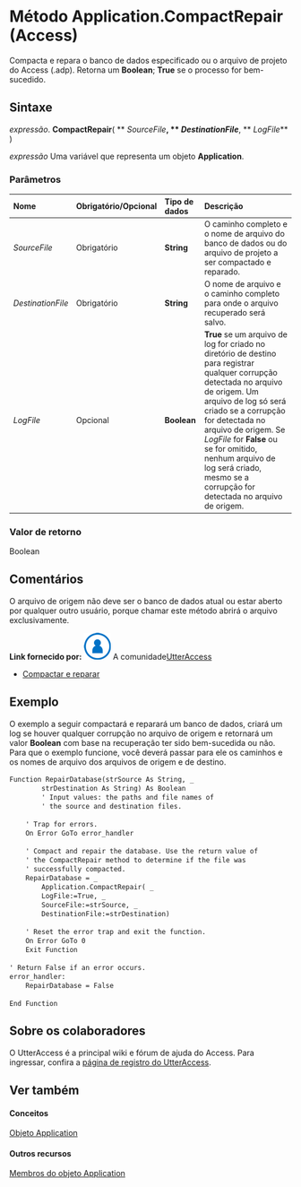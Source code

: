 
# Método Application.CompactRepair (Access)

Compacta e repara o banco de dados especificado ou o arquivo de projeto do Access (.adp). Retorna um  **Boolean**; **True** se o processo for bem-sucedido.


## Sintaxe

 _expressão_. **CompactRepair**( ** _SourceFile_**, ** _DestinationFile_**, ** _LogFile_** )

 _expressão_ Uma variável que representa um objeto **Application**.


### Parâmetros



|**Nome**|**Obrigatório/Opcional**|**Tipo de dados**|**Descrição**|
|:-----|:-----|:-----|:-----|
| _SourceFile_|Obrigatório|**String**|O caminho completo e o nome de arquivo do banco de dados ou do arquivo de projeto a ser compactado e reparado.|
| _DestinationFile_|Obrigatório|**String**|O nome de arquivo e o caminho completo para onde o arquivo recuperado será salvo.|
| _LogFile_|Opcional|**Boolean**|**True** se um arquivo de log for criado no diretório de destino para registrar qualquer corrupção detectada no arquivo de origem. Um arquivo de log só será criado se a corrupção for detectada no arquivo de origem. Se _LogFile_ for **False** ou se for omitido, nenhum arquivo de log será criado, mesmo se a corrupção for detectada no arquivo de origem.|

### Valor de retorno

Boolean


## Comentários

O arquivo de origem não deve ser o banco de dados atual ou estar aberto por qualquer outro usuário, porque chamar este método abrirá o arquivo exclusivamente.

 **Link fornecido por:**
![Ícone de Membro da Comunidade](images/8b9774c4-6c97-470e-b3a2-56d8f786444c.png) A comunidade[UtterAccess](http://www.utteraccess.com)


- [Compactar e reparar](http://www.utteraccess.com/wiki/index.php/Compact_and_Repair)
    

## Exemplo

O exemplo a seguir compactará e reparará um banco de dados, criará um log se houver qualquer corrupção no arquivo de origem e retornará um valor  **Boolean** com base na recuperação ter sido bem-sucedida ou não. Para que o exemplo funcione, você deverá passar para ele os caminhos e os nomes de arquivo dos arquivos de origem e de destino.


```
Function RepairDatabase(strSource As String, _ 
        strDestination As String) As Boolean 
        ' Input values: the paths and file names of 
        ' the source and destination files. 
 
    ' Trap for errors. 
    On Error GoTo error_handler 
 
    ' Compact and repair the database. Use the return value of 
    ' the CompactRepair method to determine if the file was 
    ' successfully compacted. 
    RepairDatabase = _ 
        Application.CompactRepair( _ 
        LogFile:=True, _ 
        SourceFile:=strSource, _ 
        DestinationFile:=strDestination) 
 
    ' Reset the error trap and exit the function. 
    On Error GoTo 0 
    Exit Function 
 
' Return False if an error occurs. 
error_handler: 
    RepairDatabase = False 
 
End Function 

```


## Sobre os colaboradores
<a name="AboutContributors"> </a>

O UtterAccess é a principal wiki e fórum de ajuda do Access. Para ingressar, confira a [página de registro do UtterAccess](http://www.utteraccess.com/forum/register.mdl).


## Ver também
<a name="AboutContributors"> </a>


#### Conceitos


[Objeto Application](aefb0713-97e6-e2c7-e530-8fd2e1316a55.md)
#### Outros recursos


[Membros do objeto Application](3ab5276c-d52a-72a9-244c-ec92ead48811.md)